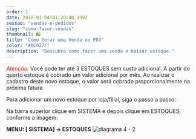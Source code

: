 ```yaml
---
order: 1
date: 2018-01-04T01:20:40.199Z
sessao: "vendas-e-pedidos"
slug: "como-fazer-vendas"
thumbnail: 🛍
title: "Como Gerar uma Venda no PDV"
color: "#BC027F"
description: "Descubra como fazer uma venda e baixar estoque."
---
```


<i style="color:red;">Atenção:</i>  Você pode ter até 3 ESTOQUES sem custo adicional. A partir do quarto estoque é cobrado um valor adicional por mês. Ao realizar o cadastro deste novo estoque, o valor será cobrado proporcionalmente na próxima fatura.

Para adicionar um novo estoque por loja/filial,  siga o passo a passo:

Na barra superior clique em SISTEMA e depois clique em ESTOQUES, conforme a imagem:

<b>MENU: [ SISTEMA] ->  ESTOQUES</b>
![diagrama 4 - 2](https://user-images.githubusercontent.com/7254854/113581233-401f7500-95fd-11eb-8626-09ff2e44971f.png)

